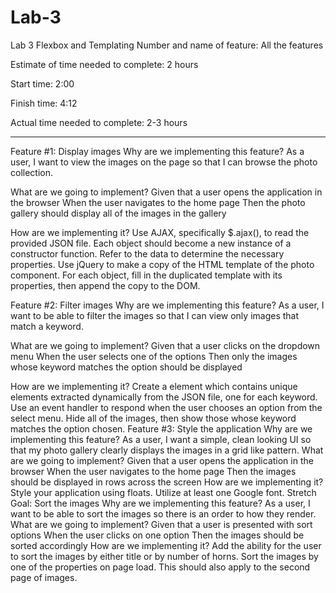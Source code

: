# Lab-3

Lab 3
Flexbox and Templating
Number and name of feature: All the features

Estimate of time needed to complete: 2 hours

Start time: 2:00

Finish time: 4:12

Actual time needed to complete: 2-3 hours

----------------------------------------------------
Feature #1: Display images
Why are we implementing this feature?
As a user, I want to view the images on the page so that I can browse the photo collection.

What are we going to implement?
Given that a user opens the application in the browser When the user navigates to the home page Then the photo gallery should display all of the images in the gallery

How are we implementing it?
Use AJAX, specifically $.ajax(), to read the provided JSON file. Each object should become a new instance of a constructor function. Refer to the data to determine the necessary properties. Use jQuery to make a copy of the HTML template of the photo component. For each object, fill in the duplicated template with its properties, then append the copy to the DOM.

Feature #2: Filter images
Why are we implementing this feature?
As a user, I want to be able to filter the images so that I can view only images that match a keyword.

What are we going to implement?
Given that a user clicks on the dropdown menu When the user selects one of the options Then only the images whose keyword matches the option should be displayed

How are we implementing it?
Create a element which contains unique elements extracted dynamically from the JSON file, one for each keyword. Use an event handler to respond when the user chooses an option from the select menu. Hide all of the images, then show those whose keyword matches the option chosen. Feature #3: Style the application Why are we implementing this feature? As a user, I want a simple, clean looking UI so that my photo gallery clearly displays the images in a grid like pattern. What are we going to implement? Given that a user opens the application in the browser When the user navigates to the home page Then the images should be displayed in rows across the screen How are we implementing it? Style your application using floats. Utilize at least one Google font. Stretch Goal: Sort the images Why are we implementing this feature? As a user, I want to be able to sort the images so there is an order to how they render. What are we going to implement? Given that a user is presented with sort options When the user clicks on one option Then the images should be sorted accordingly How are we implementing it? Add the ability for the user to sort the images by either title or by number of horns. Sort the images by one of the properties on page load. This should also apply to the second page of images.